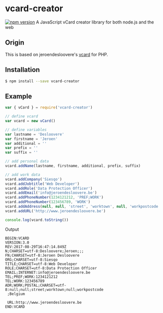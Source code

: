 # vcard-creator
[![npm version](https://badge.fury.io/js/vcard-creator.svg)](https://badge.fury.io/js/vcard-creator)
A JavaScript vCard creator library for both node.js and the web

## Origin
This is based on jeroendesloovere's
[vcard](https://github.com/jeroendesloovere/vcard) for PHP.

## Installation

``` bash
$ npm install --save vcard-creator
```

## Example

```javascript
var { vCard } = require('vcard-creator')

// define vcard
var vcard = new vCard()

// define variables
var lastname = 'Desloovere'
var firstname = 'Jeroen'
var additional = ''
var prefix = ''
var suffix = ''

// add personal data
vcard.addName(lastname, firstname, additional, prefix, suffix)

// add work data
vcard.addCompany('Siesqo')
vcard.addJobtitle('Web Developer')
vcard.addRole('Data Protection Officer')
vcard.addEmail('info@jeroendesloovere.be')
vcard.addPhoneNumber(1234121212, 'PREF;WORK')
vcard.addPhoneNumber(123456789, 'WORK')
vcard.addAddress(null, null, 'street', 'worktown', null, 'workpostcode', 'Belgium')
vcard.addURL('http://www.jeroendesloovere.be')

console.log(vcard.toString())
```

Output
```
BEGIN:VCARD
VERSION:3.0
REV:2017-08-29T16:47:14.849Z
N;CHARSET=utf-8:Desloovere;Jeroen;;;
FN;CHARSET=utf-8:Jeroen Desloovere
ORG;CHARSET=utf-8:Siesqo
TITLE;CHARSET=utf-8:Web Developer
ROLE;CHARSET=utf-8:Data Protection Officer
EMAIL;INTERNET:info@jeroendesloovere.be
TEL;PREF;WORK:1234121212
TEL;WORK:123456789
ADR;WORK;POSTAL;CHARSET=utf-8:null;null;street;worktown;null;workpostcode
 ;Belgium

 URL:http://www.jeroendesloovere.be
END:VCARD
```
